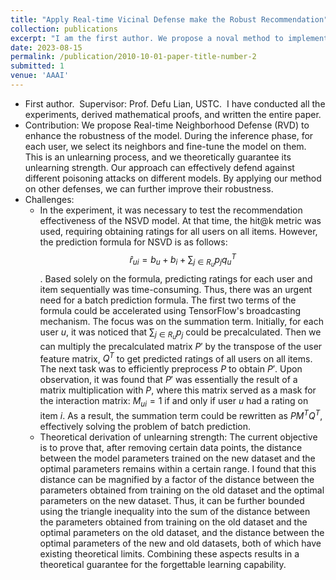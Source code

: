 ```yaml
---
title: "Apply Real-time Vicinal Defense make the Robust Recommendation"
collection: publications
excerpt: "I am the first author. We propose a noval method to implement an attack-agnostic and model-agnostic defense against poisoning attacks in recommender systems. We also conduct a theoretical bound about the unlearning strength. &nbsp;&nbsp;&nbsp;&nbsp;&nbsp;<a href='/publication/2010-10-01-paper-title-number-2' target='_blank' style='color: #007bff; text-decoration: none; font-size: 20px;'>details...</a>"
date: 2023-08-15
permalink: /publication/2010-10-01-paper-title-number-2
submitted: 1
venue: 'AAAI'
---
```

* First author. &nbsp;Supervisor: Prof. Defu Lian, USTC. &nbsp;I have conducted all the experiments, derived mathematical proofs, and written the entire paper.
* Contribution: We propose Real-time Neighborhood Defense (RVD) to enhance the robustness of the model. During the inference phase, for each user, we select its neighbors and fine-tune the model on them. This is an unlearning process, and we theoretically guarantee its unlearning strength. Our approach can effectively defend against different poisoning attacks on different models. By applying our method on other defenses, we can further improve their robustness.
* Challenges:
  * In the experiment, it was necessary to test the recommendation effectiveness of the NSVD model. At that time, the hit@k metric was used, requiring obtaining ratings for all users on all items. However, the prediction formula for NSVD is as follows: $$\hat{r}_{ui}=b_u+b_i+\sum_{j\in R_u}p_jq_u^T$$. Based solely on the formula, predicting ratings for each user and item sequentially was time-consuming. Thus, there was an urgent need for a batch prediction formula. The first two terms of the formula could be accelerated using TensorFlow's broadcasting mechanism. The focus was on the summation term. Initially, for each user $u$, it was noticed that $\sum_{j\in R_u}p_j$ could be precalculated. Then we can multiply the precalculated matrix $P'$ by the transpose of the user feature matrix, $Q^T$ to get predicted ratings of all users on all items. The next task was to efficiently preprocess $P$ to obtain $P'$. Upon observation, it was found that $P'$ was essentially the result of a matrix multiplication with $P$, where this matrix served as a mask for the interaction matrix: $M_{ui}=1$ if and only if user $u$ had a rating on item $i$. As a result, the summation term could be rewritten as $PM^TQ^T$, effectively solving the problem of batch prediction.
  * Theoretical derivation of unlearning strength: The current objective is to prove that, after removing certain data points, the distance between the model parameters trained on the new dataset and the optimal parameters remains within a certain range. I found that this distance can be magnified by a factor of the distance between the parameters obtained from training on the old dataset and the optimal parameters on the new dataset. Thus, it can be further bounded using the triangle inequality into the sum of the distance between the parameters obtained from training on the old dataset and the optimal parameters on the old dataset, and the distance between the optimal parameters of the new and old datasets, both of which have existing theoretical limits. Combining these aspects results in a theoretical guarantee for the forgettable learning capability.


